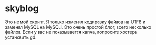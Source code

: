 # skyblog
Это не мой скрипт. Я только изменил кодировку файлов на UTF8 и заменил MySQL на MySQLi. Это очень простой блог, всего несколько файлов. Если у вас не показывается капча, попросите хостера установить gd.
